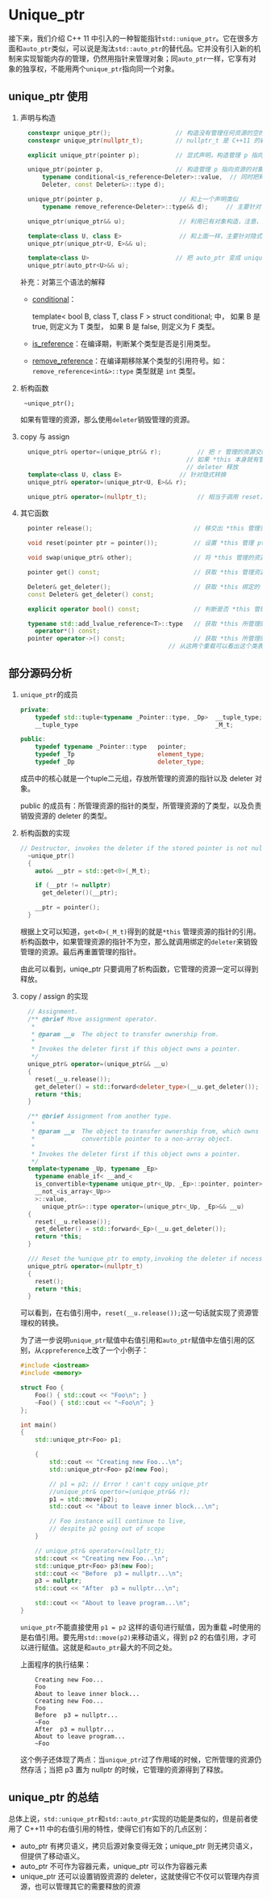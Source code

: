 # Unique_ptr

接下来，我们介绍 C++ 11 中引入的一种智能指针`std::unique_ptr`。它在很多方面和`auto_ptr`类似，可以说是淘汰`std::auto_ptr`的替代品。它并没有引入新的机制来实现智能内存的管理，仍然用指针来管理对象；同`auto_ptr`一样，它享有对象的独享权，不能用两个`unique_ptr`指向同一个对象。

## unique_ptr 使用

1. 声明与构造

   ```c++
     constexpr unique_ptr();                  // 构造没有管理任何资源的空的指针
     constexpr unique_ptr(nullptr_t);		  // nullptr_t 是 C++11 的新类型，nullptr 是它的字面值

     explicit unique_ptr(pointer p);          // 显式声明，构造管理 p 指向资源的对象

     unique_ptr(pointer p,                    // 构造管理 p 指向资源的对象
         typename conditional<is_reference<Deleter>::value,  // 同时把释放的函数设为 d
         Deleter, const Deleter&>::type d);                 

     unique_ptr(pointer p,                     // 和上一个声明类似
         typename remove_reference<Deleter>::type&& d);     // 主要针对 (3) 的 d 是右值引用类型时的													  // 重载

     unique_ptr(unique_ptr&& u);               // 利用已有对象构造，注意，这是语义移动                       

     template<class U, class E>                // 和上面一样，主要针对隐式转化的构造
     unique_ptr(unique_ptr<U, E>&& u);

     template<class U>                        // 把 auto_ptr 变成 unique_ptr
     unique_ptr(auto_ptr<U>&& u);
   ```

   补充：对第三个语法的解释

   - [conditional](http://en.cppreference.com/w/cpp/types/conditional)：

     template< bool B, class T, class F > struct conditional; 中， 如果 B 是 true, 则定义为 T 类型， 如果 B 是 false, 则定义为 F 类型。


   - [is_reference](http://en.cppreference.com/w/cpp/types/is_reference)：在编译期，判断某个类型是否是引用类型。
   - [remove_reference](http://en.cppreference.com/w/cpp/types/remove_reference)：在编译期移除某个类型的引用符号。如： `remove_reference<int&>::type` 类型就是 `int` 类型。

2. 析构函数

   ```
    ~unique_ptr();
   ```

   如果有管理的资源，那么使用`deleter`销毁管理的资源。

3. copy 与 assign

   ```c++
     unique_ptr& opertor=(unique_ptr&& r);          // 把 r 管理的资源交给 *this,右值引用。
     											 // 如果 *this 本身就有管理的资源，那么先用
     											 // deleter 释放
     template<class U, class E>				   // 针对隐式转换
     unique_ptr& operator=(unique_ptr<U, E>&& r);    

     unique_ptr& operator=(nullptr_t);              // 相当于调用 reset，将管理资源的指针置 nullptr   
   ```

4. 其它函数

   ```c++
     pointer release();                            // 移交出 *this 管理资源的指针。如果 *this 没有管											 //	理资源，则返回 nullptr

     void reset(pointer ptr = pointer());          // 设置 *this 管理 ptr 指向的资源， 如果 *this 本											// 身有管理的资源，则先用 deleter 释放该资源

     void swap(unique_ptr& other);                 // 将 *this 管理的资源和 other管理的资源进行交换

     pointer get() const;                          // 获取 *this 管理资源的指针，如果没有则返回 												// nullptr

     Deleter& get_deleter();                       // 获取 *this 绑定的 deleter
     const Deleter& get_deleter() const;           

     explicit operator bool() const;               // 判断是否 *this 管理有资源

     typename std::add_lvalue_reference<T>::type   // 获取 *this 所管理的对象的左值引用
       operator*() const;
     pointer operator->() const;                   // 获取 *this 所管理的对象的指针
   											// 从这两个重载可以看出这个类表现的像个指针
   ```

## 部分源码分析

1. `unique_ptr`的成员

   ```c++
   private:
       typedef std::tuple<typename _Pointer::type, _Dp>  __tuple_type;      
       __tuple_type                                      _M_t;

   public:
       typedef typename _Pointer::type   pointer;                           
       typedef _Tp                       element_type;                      
       typedef _Dp                       deleter_type;                      
   ```

   成员中的核心就是一个tuple二元组，存放所管理的资源的指针以及 deleter 对象。

   public 的成员有：所管理资源的指针的类型，所管理资源的了类型，以及负责销毁资源的 deleter 的类型。

2. 析构函数的实现

   ```c++
   // Destructor, invokes the deleter if the stored pointer is not null.
     ~unique_ptr()
     {
       auto& __ptr = std::get<0>(_M_t);                 

       if (__ptr != nullptr)                            
         get_deleter()(__ptr);

       __ptr = pointer();                               
     }
   ```

   根据上文可以知道，`get<0>(_M_t)`得到的就是`*this` 管理资源的指针的引用。析构函数中，如果管理资源的指针不为空，那么就调用绑定的`deleter`来销毁管理的资源。最后再重置管理的指针。

   由此可以看到，uniqe_ptr 只要调用了析构函数，它管理的资源一定可以得到释放。

3. copy / assign 的实现

   ```c++
     // Assignment.
     /** @brief Move assignment operator.
      *
      * @param __u  The object to transfer ownership from.
      *
      * Invokes the deleter first if this object owns a pointer.
      */
     unique_ptr& operator=(unique_ptr&& __u)                         
     {
       reset(__u.release());
       get_deleter() = std::forward<deleter_type>(__u.get_deleter());
       return *this;
     }

     /** @brief Assignment from another type.
      *
      * @param __u  The object to transfer ownership from, which owns a
      *             convertible pointer to a non-array object.
      *
      * Invokes the deleter first if this object owns a pointer.
      */
     template<typename _Up, typename _Ep>                             
       typename enable_if< __and_<
       is_convertible<typename unique_ptr<_Up, _Ep>::pointer, pointer>,
       __not_<is_array<_Up>>
       >::value,
         unique_ptr&>::type operator=(unique_ptr<_Up, _Ep>&& __u)
     {
       reset(__u.release());
       get_deleter() = std::forward<_Ep>(__u.get_deleter());
       return *this;
     }

     /// Reset the %unique_ptr to empty,invoking the deleter if necessary.
     unique_ptr& operator=(nullptr_t)                                 
     {
       reset();
       return *this;
     }
   ```

   可以看到，在右值引用中，`reset(__u.release());`这一句话就实现了资源管理权的转换。

   为了进一步说明`unique_ptr`赋值中右值引用和`auto_ptr`赋值中左值引用的区别，从`cppreference`上改了一个小例子：

   ```c++
   #include <iostream>
   #include <memory>

   struct Foo {
       Foo() { std::cout << "Foo\n"; }
       ~Foo() { std::cout << "~Foo\n"; }
   };

   int main() 
   {
       std::unique_ptr<Foo> p1;

       {
           std::cout << "Creating new Foo...\n";
           std::unique_ptr<Foo> p2(new Foo);

           // p1 = p2; // Error ! can't copy unique_ptr
           //unique_ptr& opertor=(unique_ptr&& r);
           p1 = std::move(p2);
           std::cout << "About to leave inner block...\n";

           // Foo instance will continue to live, 
           // despite p2 going out of scope
       }

       // unique_ptr& operator=(nullptr_t);
       std::cout << "Creating new Foo...\n"; 
       std::unique_ptr<Foo> p3(new Foo); 
       std::cout << "Before  p3 = nullptr...\n"; 
       p3 = nullptr;
       std::cout << "After  p3 = nullptr...\n"; 

       std::cout << "About to leave program...\n";
   }
   ```

    `unique_ptr`不能直接使用 `p1 = p2` 这样的语句进行赋值，因为重载 `=`时使用的是右值引用。要先用`std::move(p2)`来移动语义，得到 p2 的右值引用，才可以进行赋值。这就是和`auto_ptr`最大的不同之处。

   上面程序的执行结果：

   ```
       Creating new Foo...
       Foo
       About to leave inner block...
       Creating new Foo...
       Foo
       Before  p3 = nullptr...
       ~Foo
       After  p3 = nullptr...
       About to leave program...
       ~Foo
   ```

   这个例子还体现了两点：当`unique_ptr`过了作用域的时候，它所管理的资源仍然存活；当把 p3 置为 nullptr 的时候，它管理的资源得到了释放。

## unique_ptr 的总结

总体上说，`std::unique_ptr`和`std::auto_ptr`实现的功能是类似的，但是前者使用了 C++11 中的右值引用的特性，使得它们有如下的几点区别：

- auto_ptr 有拷贝语义，拷贝后源对象变得无效；unique_ptr 则无拷贝语义，但提供了移动语义。
- auto_ptr 不可作为容器元素，unique_ptr 可以作为容器元素
- unique_ptr 还可以设置销毁资源的 deleter，这就使得它不仅可以管理内存资源，也可以管理其它的需要释放的资源

